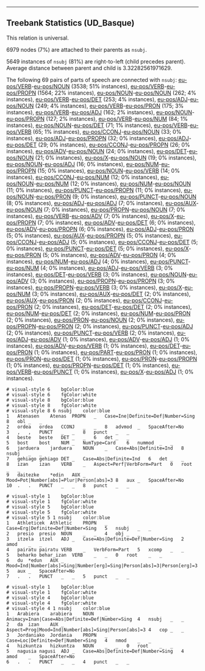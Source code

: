 

--------------------------------------------------------------------------------

## Treebank Statistics (UD_Basque)

This relation is universal.

6979 nodes (7%) are attached to their parents as `nsubj`.

5649 instances of `nsubj` (81%) are right-to-left (child precedes parent).
Average distance between parent and child is 3.32282561971629.

The following 69 pairs of parts of speech are connected with `nsubj`: [eu-pos/VERB]()-[eu-pos/NOUN]() (3538; 51% instances), [eu-pos/VERB]()-[eu-pos/PROPN]() (1564; 22% instances), [eu-pos/NOUN]()-[eu-pos/NOUN]() (262; 4% instances), [eu-pos/VERB]()-[eu-pos/DET]() (253; 4% instances), [eu-pos/ADJ]()-[eu-pos/NOUN]() (249; 4% instances), [eu-pos/VERB]()-[eu-pos/PRON]() (175; 3% instances), [eu-pos/VERB]()-[eu-pos/ADJ]() (162; 2% instances), [eu-pos/NOUN]()-[eu-pos/PROPN]() (127; 2% instances), [eu-pos/VERB]()-[eu-pos/NUM]() (84; 1% instances), [eu-pos/NOUN]()-[eu-pos/DET]() (71; 1% instances), [eu-pos/VERB]()-[eu-pos/VERB]() (65; 1% instances), [eu-pos/CCONJ]()-[eu-pos/NOUN]() (33; 0% instances), [eu-pos/ADJ]()-[eu-pos/PROPN]() (32; 0% instances), [eu-pos/ADJ]()-[eu-pos/DET]() (29; 0% instances), [eu-pos/CCONJ]()-[eu-pos/PROPN]() (26; 0% instances), [eu-pos/ADV]()-[eu-pos/NOUN]() (24; 0% instances), [eu-pos/DET]()-[eu-pos/NOUN]() (21; 0% instances), [eu-pos/X]()-[eu-pos/NOUN]() (19; 0% instances), [eu-pos/NOUN]()-[eu-pos/ADJ]() (16; 0% instances), [eu-pos/NUM]()-[eu-pos/PROPN]() (15; 0% instances), [eu-pos/NOUN]()-[eu-pos/VERB]() (14; 0% instances), [eu-pos/CCONJ]()-[eu-pos/NUM]() (12; 0% instances), [eu-pos/NOUN]()-[eu-pos/NUM]() (12; 0% instances), [eu-pos/NUM]()-[eu-pos/NOUN]() (11; 0% instances), [eu-pos/PUNCT]()-[eu-pos/PROPN]() (11; 0% instances), [eu-pos/NOUN]()-[eu-pos/PRON]() (9; 0% instances), [eu-pos/PUNCT]()-[eu-pos/NOUN]() (8; 0% instances), [eu-pos/ADJ]()-[eu-pos/ADJ]() (7; 0% instances), [eu-pos/AUX]()-[eu-pos/NOUN]() (7; 0% instances), [eu-pos/PROPN]()-[eu-pos/NOUN]() (7; 0% instances), [eu-pos/VERB]()-[eu-pos/ADV]() (7; 0% instances), [eu-pos/X]()-[eu-pos/PROPN]() (7; 0% instances), [eu-pos/ADV]()-[eu-pos/DET]() (6; 0% instances), [eu-pos/ADV]()-[eu-pos/PROPN]() (6; 0% instances), [eu-pos/ADJ]()-[eu-pos/PRON]() (5; 0% instances), [eu-pos/AUX]()-[eu-pos/PROPN]() (5; 0% instances), [eu-pos/CCONJ]()-[eu-pos/ADJ]() (5; 0% instances), [eu-pos/CCONJ]()-[eu-pos/DET]() (5; 0% instances), [eu-pos/PUNCT]()-[eu-pos/DET]() (5; 0% instances), [eu-pos/X]()-[eu-pos/PRON]() (5; 0% instances), [eu-pos/ADV]()-[eu-pos/PRON]() (4; 0% instances), [eu-pos/NUM]()-[eu-pos/ADJ]() (4; 0% instances), [eu-pos/PUNCT]()-[eu-pos/NUM]() (4; 0% instances), [eu-pos/ADJ]()-[eu-pos/VERB]() (3; 0% instances), [eu-pos/DET]()-[eu-pos/VERB]() (3; 0% instances), [eu-pos/NOUN]()-[eu-pos/ADV]() (3; 0% instances), [eu-pos/PROPN]()-[eu-pos/PROPN]() (3; 0% instances), [eu-pos/PROPN]()-[eu-pos/VERB]() (3; 0% instances), [eu-pos/X]()-[eu-pos/NUM]() (3; 0% instances), [eu-pos/AUX]()-[eu-pos/DET]() (2; 0% instances), [eu-pos/AUX]()-[eu-pos/PRON]() (2; 0% instances), [eu-pos/CCONJ]()-[eu-pos/PRON]() (2; 0% instances), [eu-pos/DET]()-[eu-pos/DET]() (2; 0% instances), [eu-pos/NUM]()-[eu-pos/DET]() (2; 0% instances), [eu-pos/NUM]()-[eu-pos/PRON]() (2; 0% instances), [eu-pos/PRON]()-[eu-pos/NOUN]() (2; 0% instances), [eu-pos/PROPN]()-[eu-pos/PRON]() (2; 0% instances), [eu-pos/PUNCT]()-[eu-pos/ADJ]() (2; 0% instances), [eu-pos/PUNCT]()-[eu-pos/VERB]() (2; 0% instances), [eu-pos/ADJ]()-[eu-pos/ADV]() (1; 0% instances), [eu-pos/ADV]()-[eu-pos/ADJ]() (1; 0% instances), [eu-pos/ADV]()-[eu-pos/VERB]() (1; 0% instances), [eu-pos/DET]()-[eu-pos/PRON]() (1; 0% instances), [eu-pos/PART]()-[eu-pos/PRON]() (1; 0% instances), [eu-pos/PRON]()-[eu-pos/DET]() (1; 0% instances), [eu-pos/PRON]()-[eu-pos/PROPN]() (1; 0% instances), [eu-pos/PROPN]()-[eu-pos/DET]() (1; 0% instances), [eu-pos/VERB]()-[eu-pos/PUNCT]() (1; 0% instances), [eu-pos/X]()-[eu-pos/ADJ]() (1; 0% instances).


~~~ conllu
# visual-style 6	bgColor:blue
# visual-style 6	fgColor:white
# visual-style 8	bgColor:blue
# visual-style 8	fgColor:white
# visual-style 8 6 nsubj	color:blue
1	Atenasen	Atenas	PROPN	_	Case=Ine|Definite=Def|Number=Sing	8	obl	_	_
2	ordea	ordea	CCONJ	_	_	8	advmod	_	SpaceAfter=No
3	,	,	PUNCT	_	_	8	punct	_	_
4	beste	beste	DET	_	_	6	det	_	_
5	bost	bost	NUM	_	NumType=Card	6	nummod	_	_
6	jarduera	jarduera	NOUN	_	Case=Abs|Definite=Ind	8	nsubj	_	_
7	gehiago	gehiago	DET	_	Case=Abs|Definite=Ind	6	det	_	_
8	izan	izan	VERB	_	Aspect=Perf|VerbForm=Part	0	root	_	_
9	daitezke	*edin	AUX	_	Mood=Pot|Number[abs]=Plur|Person[abs]=3	8	aux	_	SpaceAfter=No
10	.	.	PUNCT	_	_	8	punct	_	_

~~~


~~~ conllu
# visual-style 1	bgColor:blue
# visual-style 1	fgColor:white
# visual-style 5	bgColor:blue
# visual-style 5	fgColor:white
# visual-style 5 1 nsubj	color:blue
1	Athleticek	Athletic	PROPN	_	Case=Erg|Definite=Def|Number=Sing	5	nsubj	_	_
2	presio	presio	NOUN	_	_	4	obj	_	_
3	itzela	itzel	ADJ	_	Case=Abs|Definite=Def|Number=Sing	2	amod	_	_
4	pairatu	pairatu	VERB	_	VerbForm=Part	5	xcomp	_	_
5	beharko	behar_izan	VERB	_	_	0	root	_	_
6	du	*edun	AUX	_	Mood=Ind|Number[abs]=Sing|Number[erg]=Sing|Person[abs]=3|Person[erg]=3	5	aux	_	SpaceAfter=No
7	.	.	PUNCT	_	_	5	punct	_	_

~~~


~~~ conllu
# visual-style 1	bgColor:blue
# visual-style 1	fgColor:white
# visual-style 4	bgColor:blue
# visual-style 4	fgColor:white
# visual-style 4 1 nsubj	color:blue
1	Arabiera	arabiera	NOUN	_	Animacy=Inan|Case=Abs|Definite=Def|Number=Sing	4	nsubj	_	_
2	da	izan	AUX	_	Aspect=Prog|Mood=Ind|Number[abs]=Sing|Person[abs]=3	4	cop	_	_
3	Jordaniako	Jordania	PROPN	_	Case=Loc|Definite=Def|Number=Sing	4	nmod	_	_
4	hizkuntza	hizkuntza	NOUN	_	_	0	root	_	_
5	nagusia	nagusi	ADJ	_	Case=Abs|Definite=Def|Number=Sing	4	amod	_	SpaceAfter=No
6	.	.	PUNCT	_	_	4	punct	_	_

~~~


